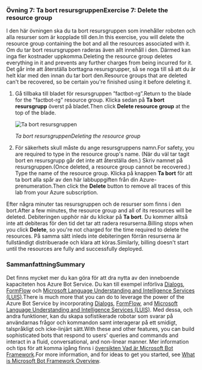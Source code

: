 ### <a name="exercise-7-delete-the-resource-group"></a><span data-ttu-id="c7177-101">Övning 7: Ta bort resursgruppen</span><span class="sxs-lookup"><span data-stu-id="c7177-101">Exercise 7: Delete the resource group</span></span>

<span data-ttu-id="c7177-102">I den här övningen ska du ta bort resursgruppen som innehåller roboten och alla resurser som är kopplade till den.</span><span class="sxs-lookup"><span data-stu-id="c7177-102">In this exercise, you will delete the resource group containing the bot and all the resources associated with it.</span></span> <span data-ttu-id="c7177-103">Om du tar bort resursgruppen raderas även allt innehåll i den. Därmed kan inga fler kostnader uppkomma.</span><span class="sxs-lookup"><span data-stu-id="c7177-103">Deleting the resource group deletes everything in it and prevents any further charges from being incurred for it.</span></span> <span data-ttu-id="c7177-104">Det går inte att återställa borttagna resursgrupper, så se noga till så att du är helt klar med den innan du tar bort den.</span><span class="sxs-lookup"><span data-stu-id="c7177-104">Resource groups that are deleted can't be recovered, so be certain you're finished using it before deleting it.</span></span>

1. <span data-ttu-id="c7177-105">Gå tillbaka till bladet för resursgruppen ”factbot-rg”.</span><span class="sxs-lookup"><span data-stu-id="c7177-105">Return to the blade for the "factbot-rg" resource group.</span></span> <span data-ttu-id="c7177-106">Klicka sedan på **Ta bort resursgrupp** överst på bladet.</span><span class="sxs-lookup"><span data-stu-id="c7177-106">Then click **Delete resource group** at the top of the blade.</span></span>

    ![Ta bort resursgruppen](../images/delete-resource-group.png)

    <span data-ttu-id="c7177-108">_Ta bort resursgruppen_</span><span class="sxs-lookup"><span data-stu-id="c7177-108">_Deleting the resource group_</span></span>

1. <span data-ttu-id="c7177-109">För säkerhets skull måste du ange resursgruppens namn.</span><span class="sxs-lookup"><span data-stu-id="c7177-109">For safety, you are required to type in the resource group's name.</span></span> <span data-ttu-id="c7177-110">(När du väl tar tagit bort en resursgrupp går det inte att återställa den.) Skriv namnet på resursgruppen.</span><span class="sxs-lookup"><span data-stu-id="c7177-110">(Once deleted, a resource group cannot be recovered.) Type the name of the resource group.</span></span> <span data-ttu-id="c7177-111">Klicka på knappen **Ta bort** för att ta bort alla spår av den här labbuppgiften från din Azure-prenumeration.</span><span class="sxs-lookup"><span data-stu-id="c7177-111">Then click the **Delete** button to remove all traces of this lab from your Azure subscription.</span></span>

<span data-ttu-id="c7177-112">Efter några minuter tas resursgruppen och de resurser som finns i den bort.</span><span class="sxs-lookup"><span data-stu-id="c7177-112">After a few minutes, the resource group and all of its resources will be deleted.</span></span> <span data-ttu-id="c7177-113">Debiteringen upphör när du klickar på **Ta bort**. Du kommer alltså inte att debiteras för den tid det tar att radera resurserna.</span><span class="sxs-lookup"><span data-stu-id="c7177-113">Billing stops when you click **Delete**, so you're not charged for the time required to delete the resources.</span></span> <span data-ttu-id="c7177-114">På samma sätt inleds inte debiteringen förrän resurserna är fullständigt distribuerade och klara att köras.</span><span class="sxs-lookup"><span data-stu-id="c7177-114">Similarly, billing doesn't start until the resources are fully and successfully deployed.</span></span>

### <a name="summary"></a><span data-ttu-id="c7177-115">Sammanfattning</span><span class="sxs-lookup"><span data-stu-id="c7177-115">Summary</span></span>

<span data-ttu-id="c7177-116">Det finns mycket mer du kan göra för att dra nytta av den inneboende kapaciteten hos Azure Bot Service. Du kan till exempel införliva [Dialogs](http://aihelpwebsite.com/Blog/EntryId/9/Introduction-To-Using-Dialogs-With-The-Microsoft-Bot-Framework), [FormFlow](https://blogs.msdn.microsoft.com/uk_faculty_connection/2016/07/14/building-a-microsoft-bot-using-microsoft-bot-framework-using-formflow/) och [Microsoft Language Understanding and Intelligence Services (LUIS)](https://docs.botframework.com/en-us/node/builder/guides/understanding-natural-language/).</span><span class="sxs-lookup"><span data-stu-id="c7177-116">There is much more that you can do to leverage the power of the Azure Bot Service by incorporating [Dialogs](http://aihelpwebsite.com/Blog/EntryId/9/Introduction-To-Using-Dialogs-With-The-Microsoft-Bot-Framework), [FormFlow](https://blogs.msdn.microsoft.com/uk_faculty_connection/2016/07/14/building-a-microsoft-bot-using-microsoft-bot-framework-using-formflow/), and [Microsoft Language Understanding and Intelligence Services (LUIS)](https://docs.botframework.com/en-us/node/builder/guides/understanding-natural-language/).</span></span> <span data-ttu-id="c7177-117">Med dessa, och andra funktioner, kan du skapa sofistikerade robotar som svarar på användarnas frågor och kommandon samt interagerar på ett smidigt, talspråkligt och icke-linjärt sätt.</span><span class="sxs-lookup"><span data-stu-id="c7177-117">With these and other features, you can build sophisticated bots that respond to users' queries and commands and interact in a fluid, conversational, and non-linear manner.</span></span> <span data-ttu-id="c7177-118">Mer information och tips för att komma igång finns i [översikten Vad är Microsoft Bot Framework](https://blogs.msdn.microsoft.com/uk_faculty_connection/2016/04/05/what-is-microsoft-bot-framework-overview/).</span><span class="sxs-lookup"><span data-stu-id="c7177-118">For more information, and for ideas to get you started, see [What is Microsoft Bot Framework Overview](https://blogs.msdn.microsoft.com/uk_faculty_connection/2016/04/05/what-is-microsoft-bot-framework-overview/).</span></span>